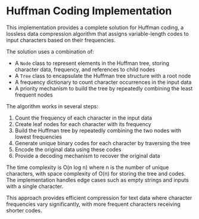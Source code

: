 # Huffman Coding Implementation

This implementation provides a complete solution for Huffman coding, a lossless data compression algorithm that assigns variable-length codes to input characters based on their frequencies.

The solution uses a combination of:

- A `Node` class to represent elements in the Huffman tree, storing character data, frequency, and references to child nodes
- A `Tree` class to encapsulate the Huffman tree structure with a root node
- A frequency dictionary to count character occurrences in the input data
- A priority mechanism to build the tree by repeatedly combining the least frequent nodes

The algorithm works in several steps:

1. Count the frequency of each character in the input data
2. Create leaf nodes for each character with its frequency
3. Build the Huffman tree by repeatedly combining the two nodes with lowest frequencies
4. Generate unique binary codes for each character by traversing the tree
5. Encode the original data using these codes
6. Provide a decoding mechanism to recover the original data

The time complexity is O(n log n) where n is the number of unique characters, with space complexity of O(n) for storing the tree and codes. The implementation handles edge cases such as empty strings and inputs with a single character.

This approach provides efficient compression for text data where character frequencies vary significantly, with more frequent characters receiving shorter codes.
